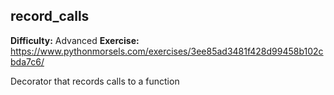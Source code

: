 ## record_calls
**Difficulty:** Advanced
**Exercise:** https://www.pythonmorsels.com/exercises/3ee85ad3481f428d99458b102cbda7c6/

Decorator that records calls to a function
    